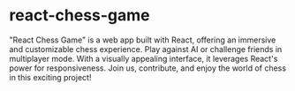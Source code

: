 # react-chess-game
"React Chess Game" is a web app built with React, offering an immersive and customizable chess experience. Play against AI or challenge friends in multiplayer mode. With a visually appealing interface, it leverages React's power for responsiveness. Join us, contribute, and enjoy the world of chess in this exciting project!
